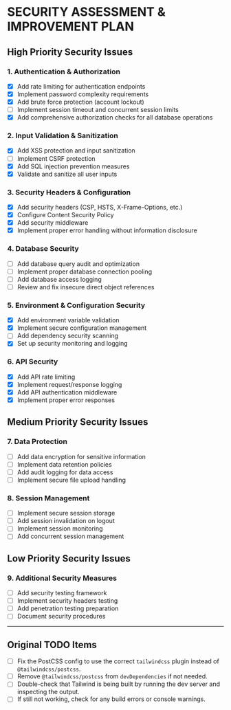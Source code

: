 # SECURITY ASSESSMENT & IMPROVEMENT PLAN

## High Priority Security Issues

### 1. Authentication & Authorization
- [x] Add rate limiting for authentication endpoints
- [x] Implement password complexity requirements
- [x] Add brute force protection (account lockout)
- [ ] Implement session timeout and concurrent session limits
- [x] Add comprehensive authorization checks for all database operations

### 2. Input Validation & Sanitization
- [x] Add XSS protection and input sanitization
- [ ] Implement CSRF protection
- [x] Add SQL injection prevention measures
- [x] Validate and sanitize all user inputs

### 3. Security Headers & Configuration
- [x] Add security headers (CSP, HSTS, X-Frame-Options, etc.)
- [x] Configure Content Security Policy
- [x] Add security middleware
- [x] Implement proper error handling without information disclosure

### 4. Database Security
- [ ] Add database query audit and optimization
- [ ] Implement proper database connection pooling
- [ ] Add database access logging
- [ ] Review and fix insecure direct object references

### 5. Environment & Configuration Security
- [x] Add environment variable validation
- [x] Implement secure configuration management
- [ ] Add dependency security scanning
- [x] Set up security monitoring and logging

### 6. API Security
- [x] Add API rate limiting
- [x] Implement request/response logging
- [x] Add API authentication middleware
- [x] Implement proper error responses

## Medium Priority Security Issues

### 7. Data Protection
- [ ] Add data encryption for sensitive information
- [ ] Implement data retention policies
- [ ] Add audit logging for data access
- [ ] Implement secure file upload handling

### 8. Session Management
- [ ] Implement secure session storage
- [ ] Add session invalidation on logout
- [ ] Implement session monitoring
- [ ] Add concurrent session management

## Low Priority Security Issues

### 9. Additional Security Measures
- [ ] Add security testing framework
- [ ] Implement security headers testing
- [ ] Add penetration testing preparation
- [ ] Document security procedures

---

## Original TODO Items
- [ ] Fix the PostCSS config to use the correct `tailwindcss` plugin instead of `@tailwindcss/postcss`.
- [ ] Remove `@tailwindcss/postcss` from `devDependencies` if not needed.
- [ ] Double-check that Tailwind is being built by running the dev server and inspecting the output.
- [ ] If still not working, check for any build errors or console warnings.
